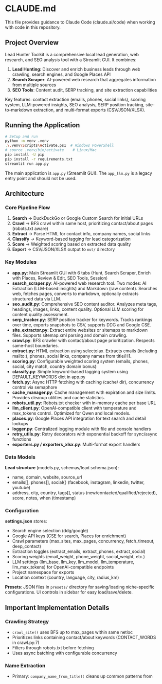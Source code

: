 # CLAUDE.md

This file provides guidance to Claude Code (claude.ai/code) when working with code in this repository.

## Project Overview

Lead Hunter Toolkit is a comprehensive local lead generation, web research, and SEO analysis tool with a Streamlit GUI. It combines:
1. **Lead Hunting**: Discover and enrich business leads through web crawling, search engines, and Google Places API
2. **Search Scraper**: AI-powered web research that aggregates information from multiple sources
3. **SEO Tools**: Content audit, SERP tracking, and site extraction capabilities

Key features: contact extraction (emails, phones, social links), scoring system, LLM-powered insights, SEO analysis, SERP position tracking, site-to-markdown extraction, and multi-format exports (CSV/JSON/XLSX).

## Running the Application

```bash
# Setup and run
python -m venv .venv
.\.venv\Scripts\Activate.ps1  # Windows PowerShell
# source .venv/bin/activate    # Linux/Mac
pip install -U pip
pip install -r requirements.txt
streamlit run app.py
```

The main application is `app.py` (Streamlit GUI). The `app_llm.py` is a legacy entry point and should not be used.

## Architecture

### Core Pipeline Flow

1. **Search** → DuckDuckGo or Google Custom Search for initial URLs
2. **Crawl** → BFS crawl within same host, prioritizing contact/about pages (robots.txt aware)
3. **Extract** → Parse HTML for contact info, company names, social links
4. **Classify** → Keyword-based tagging for lead categorization
5. **Score** → Weighted scoring based on extracted data quality
6. **Export** → CSV/JSON/XLSX output to `out/` directory

### Key Modules

- **app.py**: Main Streamlit GUI with 6 tabs (Hunt, Search Scraper, Enrich with Places, Review & Edit, SEO Tools, Session)
- **search_scraper.py**: AI-powered web research tool. Two modes: AI Extraction (LLM-based insights) and Markdown (raw content). Searches web, fetches pages, converts to markdown, optionally extracts structured data via LLM.
- **seo_audit.py**: Comprehensive SEO content auditor. Analyzes meta tags, headings, images, links, content quality. Optional LLM scoring for content quality assessment.
- **serp_tracker.py**: SERP position tracker for keywords. Tracks rankings over time, exports snapshots to CSV, supports DDG and Google CSE.
- **site_extractor.py**: Extract entire websites or sitemaps to markdown files. Supports sitemap.xml parsing and domain crawling.
- **crawl.py**: BFS crawler with contact/about page prioritization. Respects same-host boundaries.
- **extract.py**: HTML extraction using selectolax. Extracts emails (including mailto:), phones, social links, company names from title/H1.
- **scoring.py**: Configurable weighted scoring system (emails, phones, social, city match, country domain bonus)
- **classify.py**: Simple keyword-based tagging system using DEFAULT_KEYWORDS dict in app.py
- **fetch.py**: Async HTTP fetching with caching (cache/ dir), concurrency control via semaphore
- **cache_manager.py**: Cache management with expiration and size limits. Provides cleanup utilities and cache statistics.
- **robots_util.py**: Robots.txt checker with in-memory cache per base URL
- **llm_client.py**: OpenAI-compatible client with temperature and max_tokens control. Optimized for Qwen and local models.
- **places.py**: Google Places API integration for text search and detail lookups
- **logger.py**: Centralized logging module with file and console handlers
- **retry_utils.py**: Retry decorators with exponential backoff for sync/async functions
- **exporters.py / exporters_xlsx.py**: Multi-format export handlers

### Data Models

**Lead structure** (models.py, schemas/lead.schema.json):
- name, domain, website, source_url
- emails[], phones[], social{} (facebook, instagram, linkedin, twitter, youtube)
- address, city, country, tags[], status (new/contacted/qualified/rejected), score, notes, when (timestamp)

### Configuration

**settings.json** stores:
- Search engine selection (ddg/google)
- Google API keys (CSE for search, Places for enrichment)
- Crawl parameters (max_sites, max_pages, concurrency, fetch_timeout, deep_contact)
- Extraction toggles (extract_emails, extract_phones, extract_social)
- Scoring weights (email_weight, phone_weight, social_weight, etc.)
- LLM settings (llm_base, llm_key, llm_model, llm_temperature, llm_max_tokens) for OpenAI-compatible endpoints
- Project namespace for exports
- Location context (country, language, city, radius_km)

**Presets**: JSON files in `presets/` directory for saving/loading niche-specific configurations. UI controls in sidebar for easy load/save/delete.

## Important Implementation Details

### Crawling Strategy
- `crawl_site()` uses BFS up to max_pages within same netloc
- Prioritizes links containing contact/about keywords (CONTACT_WORDS in crawl.py:7)
- Filters through robots.txt before fetching
- Uses async batching with configurable concurrency

### Name Extraction
- Primary: `company_name_from_title()` cleans up common patterns from <title>
- Fallback: First <h1> tag content
- See name_clean.py for heuristic cleanup logic

### Scoring System
Lead scores are calculated in scoring.py with these defaults:
- email_weight: 2.0 per email (max 5 counted)
- phone_weight: 1.0 per phone (max 3 counted)
- social_weight: 0.5 per social platform
- about_or_contact_weight: 1.0 bonus if page title contains contact/about keywords
- city_match_weight: 1.5 bonus if city detected in text
- Country domain bonus: +0.5 for matching TLD (e.g., .fr when country=fr)

### Session State Management
Streamlit session_state["results"] holds the lead list throughout the session. The Review tab uses st.data_editor for inline editing with "Apply changes" button to persist edits.

### Caching
- HTML responses cached in `cache/` directory with SHA256-based filenames (fetch.py)
- Cache manager (cache_manager.py) provides expiration (30 days default) and size limits (500MB default)
- Cleanup utilities available: cleanup_expired(), cleanup_by_size(), cleanup_cache()
- Robots.txt cached in-memory per base URL (robots_util.py:_cache)

### Google APIs
- **Custom Search**: Requires API key + cx (engine ID) from console.cloud.google.com
- **Places**: Uses /places:searchText and detail lookups with field masks for efficiency

### LLM Integration
LLMClient supports any OpenAI-compatible endpoint (e.g., LM Studio, Ollama). Set llm_base (e.g., "http://localhost:1234" for LM Studio or "http://localhost:11434" for Ollama), llm_model, llm_temperature (0.0-2.0), and llm_max_tokens in settings. The `/v1` path is automatically appended to the base URL if not present. The llm_key is optional and defaults to "not-needed" for local LLMs that don't require authentication.

**Optimized for local models**:
- Qwen models (qwen/qwen3-4b-2507, etc.)
- GPT-OSS-20B and other LM Studio models
- Temperature control for deterministic vs creative outputs
- Max tokens setting to prevent timeouts with local models

**Use Cases**:
- Lead summarization in Review tab
- SearchScraper AI extraction
- SEO content quality scoring

The client includes proper error handling and null-safety checks for response parsing.

### SearchScraper Feature
SearchScraper is an AI-powered web research tool that searches, fetches, and analyzes multiple web pages based on a user's query.

**Architecture** (search_scraper.py):
- SearchScraperResult: Data class for results with mode, prompt, sources, extracted_data, markdown_content, error
- SearchScraper: Main class with two operation modes

**Workflow**:
1. Search web using existing search.py (DDG) or google_search.py
2. Fetch pages using fetch.py (async, with caching)
3. Convert HTML to markdown using markdownify library
4. Process based on mode:
   - AI Extraction: Use LLM to synthesize insights from all sources with citations
   - Markdown: Return concatenated markdown content with source metadata

**AI Extraction Mode**:
- Combines markdown from all sources (max 15K chars for LLM context)
- Supports optional custom JSON schema for structured extraction
- Builds comprehensive prompt with user question + content
- Calls LLM via llm_client.summarize_leads() (async wrapper)
- Returns synthesized answer with source citations

**Markdown Mode**:
- Faster, no LLM required
- Returns clean markdown from all fetched pages
- Includes source URLs and content length
- Useful for manual review or content migration

**GUI Integration** (app.py tab2):
- Text area for research question
- Slider for number of sources (3-20)
- Mode selector (AI Extraction / Markdown)
- Optional custom schema JSON editor
- Progress indicator with status updates
- Results display with expandable sources
- Export options (text for AI mode, markdown for markdown mode)

**Use Cases**:
- Research questions: aggregating information from multiple sources
- Competitive analysis: comparing features/products
- Market research: identifying trends
- Content creation: gathering source material
- Data collection: structured extraction with custom schemas

### SEO Tools Feature
Three integrated SEO analysis tools accessible from the SEO Tools tab:

**1. Content Audit** (seo_audit.py):
- Analyzes meta tags (title, description, OG tags, Twitter cards)
- Heading structure analysis (H1-H6)
- Image alt text coverage
- Internal vs external link analysis
- Word count and content quality metrics
- Schema.org structured data detection
- Technical SEO score (0-100)
- Optional LLM content quality scoring

**2. SERP Tracker** (serp_tracker.py):
- Track keyword positions in search results
- Support for DuckDuckGo and Google Custom Search
- Historical snapshot storage in serp_data/ directory
- Domain-specific position tracking
- CSV export for SERP data
- Comparison between snapshots to detect ranking changes

**3. Site Extractor** (site_extractor.py):
- Extract entire websites to markdown files
- Two modes: Sitemap URL or Domain Crawl
- Respects robots.txt
- Individual markdown file per page
- Combined markdown file for entire site
- Clean markdown conversion with markdownify
- Saved to out/site_{domain}/ directory

**GUI Integration** (app.py tab5):
- Three sub-tabs for each SEO tool
- Progress indicators and status updates
- Export options for all data
- Integration with LLM settings for content scoring

**Use Cases**:
- SEO audits for client sites
- Competitor content analysis
- Keyword rank tracking campaigns
- Site migration to markdown (e.g., for documentation)
- Content quality assessment

### Error Handling and Logging
- **logger.py**: Centralized logging with console and file handlers
- **retry_utils.py**: Decorators for automatic retry with exponential backoff
- Comprehensive error handling throughout all new modules
- Logs stored in logs/ directory

## Common Development Tasks

### Adding a new extraction field
1. Update Lead model in models.py
2. Update schemas/lead.schema.json
3. Add extraction logic in extract.py:extract_basic()
4. Update scoring logic in scoring.py if needed
5. Ensure field appears in DataFrame display (app.py line 289)

### Adding a new scoring weight
1. Add weight to default settings in sidebar (app.py)
2. Update scoring logic in scoring.py:score_lead()
3. Add to settings.json structure

### Adding a new tag classifier
1. Add keywords to DEFAULT_KEYWORDS dict in app.py:22
2. classify.py automatically uses all keyword categories

### Modifying crawl behavior
- Edit CONTACT_WORDS list in crawl.py:7 for prioritization
- Adjust should_visit() in crawl.py:9 for link filtering logic

## Notes

- Keep concurrency respectful of target sites (default: 6-8)
- Exports namespace by project name in settings
- User-Agent is "LeadHunter/1.0" (fetch.py, robots_util.py)
- Uses selectolax (not BeautifulSoup) for fast HTML parsing
- Google CSE and Places APIs are paid services with free tiers
